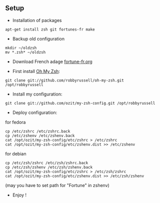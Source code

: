 Setup
-----
* Installation of packages
~~~
apt-get install zsh git fortunes-fr make
~~~
* Backup old configuration
~~~
mkdir ~/oldzsh
mv *.zsh* ~/oldzsh
~~~
* Download French adage [fortune-fr.org](http://www.fortunes-fr.org/#download)

* First install  [Oh My Zsh](https://github.com/robbyrussell/oh-my-zsh):
~~~
git clone git://github.com/robbyrussell/oh-my-zsh.git /opt/robbyrussell
~~~
* Install my configuration:
~~~
git clone git://github.com/ozit/my-zsh-config.git /opt/robbyrussell
~~~
* Deploy configuration:

for fedora
~~~
cp /etc/zshrc /etc/zshrc.back
cp /etc/zshenv /etc/zshenv.back
cat /opt/ozit/my-zsh-config/etc/zshrc > /etc/zshrc
cat /opt/ozit/my-zsh-config/etc/zshenv.dist >> /etc/zshenv
~~~

for debian
~~~
cp /etc/zsh/zshrc /etc/zsh/zshrc.back
cp /etc/zsh/zshenv /etc/zsh/zshenv.back
cat /opt/ozit/my-zsh-config/etc/zshrc > /etc/zsh/zshrc
cat /opt/ozit/my-zsh-config/etc/zshenv.dist >> /etc/zsh/zshenv
~~~

(may you have to set path for "Fortune" in zshenv)

* Enjoy !
